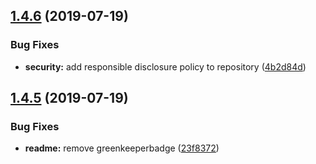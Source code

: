 ## [1.4.6](https://github.com/lirantal/cron-to-quartz/compare/v1.4.5...v1.4.6) (2019-07-19)


### Bug Fixes

* **security:** add responsible disclosure policy to repository ([4b2d84d](https://github.com/lirantal/cron-to-quartz/commit/4b2d84d))

## [1.4.5](https://github.com/lirantal/cron-to-quartz/compare/v1.4.4...v1.4.5) (2019-07-19)


### Bug Fixes

* **readme:** remove greenkeeperbadge ([23f8372](https://github.com/lirantal/cron-to-quartz/commit/23f8372))

